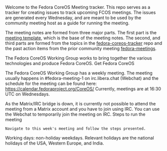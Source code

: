 Welcome to the Fedora CoreOS Meeting tracker. This repo serves as a tracker for creating issues to track upcoming FCOS meetings. The issues are generated every Wednesday, and are meant to be used by the community meeting host as a guide for running the meeting.

The meeting notes are formed from three major parts. The first part is the [meeting template](./static/meeting-template.md), which is the base of the meeting notes. The second, and third parts are formed from the topics in the [fedora-coreos-tracker](https://github.com/coreos/fedora-coreos-tracker) repo and the past action items from the prior community meeting [fedora-meetings](https://meetbot-raw.fedoraproject.org/teams/fedora_coreos_meeting/fedora_coreos_meeting).

The Fedora CoreOS Working Group works to bring together the various technologies and produce Fedora CoreOS.
Get Fedora CoreOS

The Fedora CoreOS Working Group has a weekly meeting. The meeting usually happens in #fedora-meeting-1 on irc.libera.chat (Webchat) and the schedule for the meeting can be found here: https://calendar.fedoraproject.org/CoreOS/ Currently, meetings are at 16:30 UTC on Wednesdays.

As the Matrix/IRC bridge is down, it is currently not possible to attend the meeting from a Matrix account and you have to join using IRC. You can use the Webchat to temporarily join the meeting on IRC.
Steps to run the meeting

    Navigate to this week's meeting and follow the steps presented. 
   
Working days: non-holiday weekdays. Relevant holidays are the national holidays of the USA, Western Europe, and India.